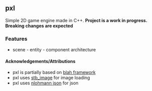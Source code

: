 ## pxl
Simple 2D game engine made in C++.
**Project is a work in progress. Breaking changes are expected**

### Features
* scene - entity - component architecture


#### Acknowledgements/Attributions
* pxl is partially based on [blah framework](https://github.com/NoelFB/blah)
* pxl uses [stb_image](https://github.com/nothings/stb) for image loading
* pxl uses [nlohmann json](https://github.com/nlohmann/json) for json
